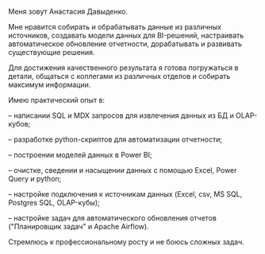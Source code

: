 Меня зовут Анастасия Давыденко.


Мне нравится собирать и обрабатывать данные из различных источников, создавать модели данных для BI-решений, настраивать автоматическое обновление отчетности, дорабатывать и развивать существующие решения.

Для достижения качественного результата я готова погружаться в детали, общаться с коллегами из различных отделов и собирать максимум информации.

Имею практический опыт в:

– написании SQL и MDX запросов для извлечения данных из БД и OLAP-кубов;

– разработке python-скриптов для автоматизации отчетности;

– построении моделей данных в Power BI;

– очистке, сведении и насыщении данных с помощью Excel, Power Query и python;

– настройке подключения к источникам данных (Excel, csv, MS SQL, Postgres SQL, OLAP-кубы);

– настройке задач для автоматического обновления отчетов ("Планировщик задач" и Apache Airflow).

Стремлюсь к профессиональному росту и не боюсь сложных задач.
